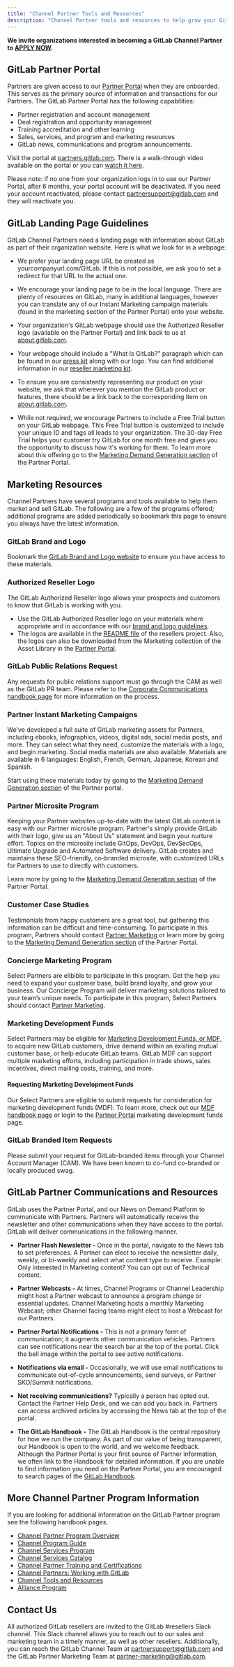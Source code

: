 ```yaml
---
title: "Channel Partner Tools and Resources"
description: "Channel Partner tools and resources to help grow your GitLab business."
---
```


**We invite organizations interested in becoming a GitLab Channel Partner to [APPLY NOW](https://partners.gitlab.com/English/register_email.aspx).**

## **GitLab Partner Portal**

Partners are given access to our [Partner Portal](https://partners.gitlab.com) when they are onboarded. This serves as the primary source of information and transactions for our Partners. The GitLab Partner Portal has the following capabilities:

- Partner registration and account management
- Deal registration and opportunity management
- Training accreditation and other learning
- Sales, services, and program and marketing resources
- GitLab news, communications and program announcements.

Visit the portal at [partners.gitlab.com](https://partners.gitlab.com). There is a walk-through video available on the portal or you can [watch it here](https://drive.google.com/file/d/1cAGBOWrvRRL71zPPrUkwLm0L4BP_MzF_/view).

Please note: if no one from your organization logs in to use our Partner Portal, after 6 months, your portal account will be deactivated. If you need your account reactivated, please contact partnersupport@gitlab.com and they will reactivate you.

## **GitLab Landing Page Guidelines**

GitLab Channel Partners need a landing page with information about GitLab as part of their organization website. Here is what we look for in a webpage:

- We prefer your landing page URL be created as yourcompanyurl.com/GitLab. If this is not possible, we ask you to set a redirect for that URL to the actual one.

- We encourage your landing page to be in the local language. There are plenty of resources on GitLab, many in additional languages, however you can translate any of our Instant Marketing campaign materials (found in the marketing section of the Partner Portal) onto your website.

- Your organization's GitLab webpage should use the Authorized Reseller logo (available on the Partner Portal) and link back to us at [about.gitlab.com](https://about.gitlab.com/).

- Your webpage should include a "What Is GitLab?" paragraph which can be found in our [press kit](https://about.gitlab.com/press/press-kit/) along with our logo. You can find additional information in our [reseller marketing kit](/handbook/marketing/brand-and-product-marketing/product-and-solution-marketing/reseller-kit/).

- To ensure you are consistently representing our product on your website, we ask that wherever you mention the GitLab product or features, there should be a link back to the corresponding item on [about.gitlab.com](https://about.gitlab.com/).

- While not required, we encourage Partners to include a Free Trial button on your GitLab webpage. This Free Trial button is customized to include your unique ID and tags all leads to your organization. The 30-day Free Trial helps your customer try GitLab for one month free and gives you the opportunity to discuss how it's working for them. To learn more about this offering go to the [Marketing Demand Generation section](https://partners.gitlab.com/prm/English/c/marketing-demand-gen) of the Partner Portal.

## **Marketing Resources**

Channel Partners have several programs and tools available to help them market and sell GitLab. The following are a few of the programs offered; additional programs are added periodically so bookmark this page to ensure you always have the latest information.

### **GitLab Brand and Logo**

Bookmark the [GitLab Brand and Logo website](https://design.gitlab.com/brand-logo/core-logo/) to ensure you have access to these materials.

### **Authorized Reseller Logo**

The GitLab Authorized Reseller logo allows your prospects and customers to know that GitLab is working with you.

- Use the GitLab Authorized Reseller logo on your materials where appropriate and in accordance with our [brand and logo guidelines](https://design.gitlab.com/brand-logo/core-logo/).
- The logos are available in the [README file](https://gitlab.com/gitlab-com/resellers/) of the resellers project. Also, the logos can also be downloaded from the Marketing collection of the Asset Library in the [Partner Portal](https://partners.gitlab.com).

### **GitLab Public Relations Request**

Any requests for public relations support must go through the CAM as well as the GitLab PR team. Please refer to the [Corporate Communications handbook page](/handbook/marketing/corporate-communications/#partner-requests-for-press-release-support) for more information on the process.

### **Partner Instant Marketing Campaigns**

Weʼve developed a full suite of GitLab marketing assets for Partners, including ebooks, infographics, videos, digital ads, social media posts, and more. They can select what they need, customize the materials with a logo, and begin marketing. Social media materials are also available. Materials are available in 6 languages: English, French, German, Japanese, Korean and Spanish.

Start using these materials today by going to the [Marketing Demand Generation section](https://partners.gitlab.com/prm/English/c/marketing-demand-gen) of the Partner portal.

### **Partner Microsite Program**

Keeping your Partner websites up-to-date with the latest GitLab content is easy with our Partner microsite program. Partner's simply provide GitLab with their logo, give us an "About Us" statement and begin your nurture effort. Topics on the microsite include GitOps, DevOps, DevSecOps, Ultimate Upgrade and Automated Software delivery. GitLab creates and maintains these SEO-friendly, co-branded microsite, with customized URLs for Partners to use to directly with customers.

Learn more by going to the [Marketing Demand Generation section](https://partners.gitlab.com/prm/English/c/marketing-demand-gen) of the Partner Portal.

### **Customer Case Studies**

Testimonials from happy customers are a great tool, but gathering this information can be difficult and time-consuming. To participate in this program, Partners should contact [Partner Marketing](mailto:Partner-Marketing@gitlab.com) or learn more by going to the [Marketing Demand Generation section](https://partners.gitlab.com/prm/English/c/marketing-demand-gen) of the Partner Portal.

### **Concierge Marketing Program**

Select Partners are elibible to participate in this program. Get the help you need to expand your customer base, build brand loyalty, and grow your business. Our Concierge Program will deliver marketing solutions tailored to your teamʼs unique needs. To participate in this program, Select Partners should contact [Partner Marketing](mailto:Partner-Marketing@gitlab.com).

### **Marketing Development Funds**

Select Partners may be eligible for [Marketing Development Funds, or MDF,](/handbook/resellers/Channel-Program-Guide/MDF/) to acquire new GitLab customers, drive demand within an existing mutual customer base, or help educate GitLab teams. GitLab MDF can support multiple marketing efforts, including participation in trade shows, sales incentives, direct mailing costs, training, and more.

#### Requesting Marketing Development Funds

Our Select Partners are eligible to submit requests for consideration for marketing development funds (MDF). To learn more, check out our [MDF handbook page](/handbook/resellers/Channel-Program-Guide/MDF/) or login to the [Partner Portal](https://partners.gitlab.com/prm/English/c/marketing) marketing development funds page.

### **GitLab Branded Item Requests**

Please submit your request for GitLab-branded items through your Channel Account Manager (CAM). We have been known to co-fund co-branded or locally produced swag.

## **GitLab Partner Communications and Resources**

GitLab uses the Partner Portal, and our News on Demand Platform to communicate with Partners.  Partners will automatically receive the newsletter and other communications when they have access to the portal. GitLab will deliver communications in the following manner.

- **Partner Flash Newsletter -** Once in the portal, navigate to the News tab to set preferences. A Partner can elect to receive the newsletter daily, weekly, or bi-weekly and select what content type to receive. Example: Only interested in Marketing content? You can opt out of Technical content.

- **Partner Webcasts -** At times, Channel Programs or Channel Leadership might host a Partner webcast to announce a program change or essential updates. Channel Marketing hosts a monthly Marketing Webcast; other Channel facing teams might elect to host a Webcast for our Partners.

- **Partner Portal Notifications -** This is not a primary form of communication; it augments other communication vehicles. Partners can see notifications near the search bar at the top of the portal. Click the bell image within the portal to see active notifications.

- **Notifications via email -** Occasionally, we will use email notifications to communicate out-of-cycle announcements, send surveys, or Partner SKO/Summit notifications.

- **Not receiving communications?** Typically a person has opted out. Contact the Partner Help Desk, and we can add you back in. Partners can access archived articles by accessing the News tab at the top of the portal.

- **The GitLab Handbook -** The GitLab Handbook is the central repository for how we run the company. As part of our value of being transparent, our Handbook is open to the world, and we welcome feedback. Although the Partner Portal is your first source of Partner information, we often link to the Handbook for detailed information. If you are unable to find information you need on the Partner Portal, you are encouraged to search pages of the [GitLab Handbook](/handbook/).

## **More Channel Partner Program Information**

If you are looking for additional information on the GitLab Partner program see the following handbook pages.

- [Channel Partner Program Overview](/handbook/resellers/)
- [Channel Program Guide](/handbook/resellers/Channel-Program-Guide/)
- [Channel Services Program](/handbook/resellers/services/)
- [Channel Services Catalog](/handbook/resellers/services/services-catalog/)
- [Channel Partner Training and Certifications](/handbook/resellers/training/)
- [Channel Partners: Working with GitLab](/handbook/resellers/channel-working-with-gitlab/)
- [Channel Tools and Resources](/handbook/resellers/channel-tools-resources/)
- [Alliance Program](https://about.gitlab.com/partners/technology-partners/)

## **Contact Us**

All authorized GitLab resellers are invited to the GitLab #resellers Slack channel. This Slack channel allows you to reach out to our sales and marketing team in a timely manner, as well as other resellers. Additionally, you can reach the GitLab Channel Team at partnersupport@gitlab.com and the GitLab Partner Marketing Team at partner-marketing@gitlab.com.
